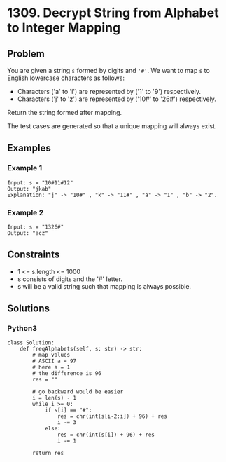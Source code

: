 # 1309. Decrypt String from Alphabet to Integer Mapping

## Problem

You are given a string `s` formed by digits and `'#'`. We want to map `s` to English lowercase characters as follows:

  * Characters ('a' to 'i') are represented by ('1' to '9') respectively.  
  * Characters ('j' to 'z') are represented by ('10#' to '26#') respectively.  

Return the string formed after mapping.

The test cases are generated so that a unique mapping will always exist.

## Examples

### Example 1

```
Input: s = "10#11#12"
Output: "jkab"
Explanation: "j" -> "10#" , "k" -> "11#" , "a" -> "1" , "b" -> "2".
```

### Example 2

```
Input: s = "1326#"
Output: "acz"
```

## Constraints

* 1 <= s.length <= 1000
* s consists of digits and the '#' letter.
* s will be a valid string such that mapping is always possible.

## Solutions

### Python3

```
class Solution:
    def freqAlphabets(self, s: str) -> str:
        # map values
        # ASCII a = 97
        # here a = 1
        # the difference is 96
        res = ""
        
        # go backward would be easier
        i = len(s) - 1
        while i >= 0:
            if s[i] == "#":
                res = chr(int(s[i-2:i]) + 96) + res
                i -= 3
            else:
                res = chr(int(s[i]) + 96) + res
                i -= 1
        
        return res
```
